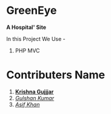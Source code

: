 # **GreenEye**

**A Hospital' Site**

In this Project We Use -

1. PHP MVC

# Contributers Name

1. **[Krishna Gujjjar](mailto://krishnagujjjar@gmail.com)**
2. _[Gulshan Kumar](mailto://kgulshan828@gmail.com)_
3. _[Asif Khan](mailto://ak9113189@gmail.com)_
